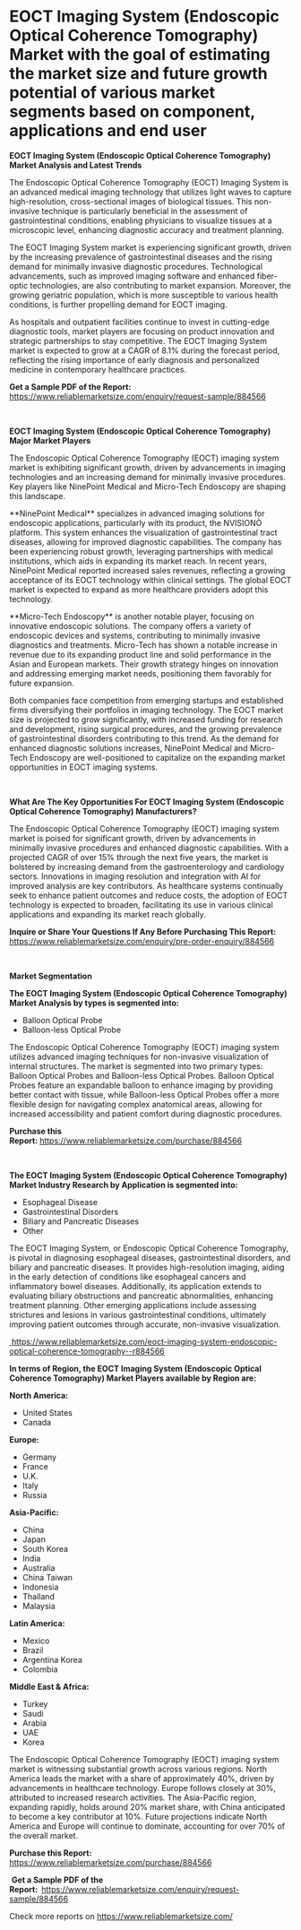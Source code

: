 <p><h1>EOCT Imaging System (Endoscopic Optical Coherence Tomography) Market with the goal of estimating the market size and future growth potential of various market segments based on component, applications and end user</h1></p><p><strong>EOCT Imaging System (Endoscopic Optical Coherence Tomography) Market Analysis and Latest Trends</strong></p>
<p><p>The Endoscopic Optical Coherence Tomography (EOCT) Imaging System is an advanced medical imaging technology that utilizes light waves to capture high-resolution, cross-sectional images of biological tissues. This non-invasive technique is particularly beneficial in the assessment of gastrointestinal conditions, enabling physicians to visualize tissues at a microscopic level, enhancing diagnostic accuracy and treatment planning.</p><p>The EOCT Imaging System market is experiencing significant growth, driven by the increasing prevalence of gastrointestinal diseases and the rising demand for minimally invasive diagnostic procedures. Technological advancements, such as improved imaging software and enhanced fiber-optic technologies, are also contributing to market expansion. Moreover, the growing geriatric population, which is more susceptible to various health conditions, is further propelling demand for EOCT imaging.</p><p>As hospitals and outpatient facilities continue to invest in cutting-edge diagnostic tools, market players are focusing on product innovation and strategic partnerships to stay competitive. The EOCT Imaging System market is expected to grow at a CAGR of 8.1% during the forecast period, reflecting the rising importance of early diagnosis and personalized medicine in contemporary healthcare practices.</p></p>
<p><strong>Get a Sample PDF of the Report:&nbsp;</strong> <a href="https://www.reliablemarketsize.com/enquiry/request-sample/884566?utm_campaign=3193&utm_medium=2&utm_source=Github&utm_content=ia&utm_term=04032025&utm_id=eoct-imaging-system-endoscopic-optical-coherence-tomography">https://www.reliablemarketsize.com/enquiry/request-sample/884566</a></p>
<p>&nbsp;</p>
<p><strong>EOCT Imaging System (Endoscopic Optical Coherence Tomography) Major Market Players</strong></p>
<p><p>The Endoscopic Optical Coherence Tomography (EOCT) imaging system market is exhibiting significant growth, driven by advancements in imaging technologies and an increasing demand for minimally invasive procedures. Key players like NinePoint Medical and Micro-Tech Endoscopy are shaping this landscape.</p><p>**NinePoint Medical** specializes in advanced imaging solutions for endoscopic applications, particularly with its product, the NVISIONÒ platform. This system enhances the visualization of gastrointestinal tract diseases, allowing for improved diagnostic capabilities. The company has been experiencing robust growth, leveraging partnerships with medical institutions, which aids in expanding its market reach. In recent years, NinePoint Medical reported increased sales revenues, reflecting a growing acceptance of its EOCT technology within clinical settings. The global EOCT market is expected to expand as more healthcare providers adopt this technology.</p><p>**Micro-Tech Endoscopy** is another notable player, focusing on innovative endoscopic solutions. The company offers a variety of endoscopic devices and systems, contributing to minimally invasive diagnostics and treatments. Micro-Tech has shown a notable increase in revenue due to its expanding product line and solid performance in the Asian and European markets. Their growth strategy hinges on innovation and addressing emerging market needs, positioning them favorably for future expansion.</p><p>Both companies face competition from emerging startups and established firms diversifying their portfolios in imaging technology. The EOCT market size is projected to grow significantly, with increased funding for research and development, rising surgical procedures, and the growing prevalence of gastrointestinal disorders contributing to this trend. As the demand for enhanced diagnostic solutions increases, NinePoint Medical and Micro-Tech Endoscopy are well-positioned to capitalize on the expanding market opportunities in EOCT imaging systems.</p></p>
<p>&nbsp;</p>
<p><strong>What Are The Key Opportunities For EOCT Imaging System (Endoscopic Optical Coherence Tomography) Manufacturers?</strong></p>
<p><p>The Endoscopic Optical Coherence Tomography (EOCT) imaging system market is poised for significant growth, driven by advancements in minimally invasive procedures and enhanced diagnostic capabilities. With a projected CAGR of over 15% through the next five years, the market is bolstered by increasing demand from the gastroenterology and cardiology sectors. Innovations in imaging resolution and integration with AI for improved analysis are key contributors. As healthcare systems continually seek to enhance patient outcomes and reduce costs, the adoption of EOCT technology is expected to broaden, facilitating its use in various clinical applications and expanding its market reach globally.</p></p>
<p><strong>Inquire or Share Your Questions If Any Before Purchasing This Report:</strong> <a href="https://www.reliablemarketsize.com/enquiry/pre-order-enquiry/884566?utm_campaign=3193&utm_medium=2&utm_source=Github&utm_content=ia&utm_term=04032025&utm_id=eoct-imaging-system-endoscopic-optical-coherence-tomography">https://www.reliablemarketsize.com/enquiry/pre-order-enquiry/884566</a></p>
<p>&nbsp;</p>
<p><strong>Market Segmentation</strong></p>
<p><strong>The EOCT Imaging System (Endoscopic Optical Coherence Tomography) Market Analysis by types is segmented into:</strong></p>
<p><ul><li>Balloon Optical Probe</li><li>Balloon-less Optical Probe</li></ul></p>
<p><p>The Endoscopic Optical Coherence Tomography (EOCT) imaging system utilizes advanced imaging techniques for non-invasive visualization of internal structures. The market is segmented into two primary types: Balloon Optical Probes and Balloon-less Optical Probes. Balloon Optical Probes feature an expandable balloon to enhance imaging by providing better contact with tissue, while Balloon-less Optical Probes offer a more flexible design for navigating complex anatomical areas, allowing for increased accessibility and patient comfort during diagnostic procedures.</p></p>
<p><strong>Purchase this Report:&nbsp;</strong><a href="https://www.reliablemarketsize.com/purchase/884566?utm_campaign=3193&utm_medium=2&utm_source=Github&utm_content=ia&utm_term=04032025&utm_id=eoct-imaging-system-endoscopic-optical-coherence-tomography">https://www.reliablemarketsize.com/purchase/884566</a></p>
<p>&nbsp;</p>
<p><strong>The EOCT Imaging System (Endoscopic Optical Coherence Tomography) Market Industry Research by Application is segmented into:</strong></p>
<p><ul><li>Esophageal Disease</li><li>Gastrointestinal Disorders</li><li>Biliary and Pancreatic Diseases</li><li>Other</li></ul></p>
<p><p>The EOCT Imaging System, or Endoscopic Optical Coherence Tomography, is pivotal in diagnosing esophageal diseases, gastrointestinal disorders, and biliary and pancreatic diseases. It provides high-resolution imaging, aiding in the early detection of conditions like esophageal cancers and inflammatory bowel diseases. Additionally, its application extends to evaluating biliary obstructions and pancreatic abnormalities, enhancing treatment planning. Other emerging applications include assessing strictures and lesions in various gastrointestinal conditions, ultimately improving patient outcomes through accurate, non-invasive visualization.</p></p>
<p><a href="https://www.reliablemarketsize.com/eoct-imaging-system-endoscopic-optical-coherence-tomography--r884566?utm_campaign=3193&utm_medium=2&utm_source=Github&utm_content=ia&utm_term=04032025&utm_id=eoct-imaging-system-endoscopic-optical-coherence-tomography">&nbsp;https://www.reliablemarketsize.com/eoct-imaging-system-endoscopic-optical-coherence-tomography--r884566</a></p>
<p><strong>In terms of Region, the EOCT Imaging System (Endoscopic Optical Coherence Tomography) Market Players available by Region are:</strong></p>
<p>
    <p> <strong> North America: </strong>
        <ul>
            <li>United States</li>
            <li>Canada</li>
        </ul>
        </p> 
    <p> <strong> Europe: </strong>
        <ul>
            <li>Germany</li>
            <li>France</li>
            <li>U.K.</li>
            <li>Italy</li>
            <li>Russia</li>
        </ul>
        </p> 
    <p> <strong> Asia-Pacific: </strong>
        <ul>
            <li>China</li>
            <li>Japan</li>
            <li>South Korea</li>
            <li>India</li>
            <li>Australia</li>
            <li>China Taiwan</li>
            <li>Indonesia</li>
            <li>Thailand</li>
            <li>Malaysia</li>
        </ul>
        </p> 
    <p> <strong> Latin America: </strong>
        <ul>
            <li>Mexico</li>
            <li>Brazil</li>
            <li>Argentina Korea</li>
            <li>Colombia</li>
        </ul>
        </p> 
    <p> <strong> Middle East & Africa: </strong>
        <ul>
            <li>Turkey</li>
            <li>Saudi</li>
            <li>Arabia</li>
            <li>UAE</li>
            <li>Korea</li>
        </ul>
    </p>
    </p>
<p><p>The Endoscopic Optical Coherence Tomography (EOCT) imaging system market is witnessing substantial growth across various regions. North America leads the market with a share of approximately 40%, driven by advancements in healthcare technology. Europe follows closely at 30%, attributed to increased research activities. The Asia-Pacific region, expanding rapidly, holds around 20% market share, with China anticipated to become a key contributor at 10%. Future projections indicate North America and Europe will continue to dominate, accounting for over 70% of the overall market.</p></p>
<p><strong>Purchase this Report: </strong><a href="https://www.reliablemarketsize.com/purchase/884566?utm_campaign=3193&utm_medium=2&utm_source=Github&utm_content=ia&utm_term=04032025&utm_id=eoct-imaging-system-endoscopic-optical-coherence-tomography">https://www.reliablemarketsize.com/purchase/884566</a></p>
<p>&nbsp;<strong>Get a Sample PDF of the Report:&nbsp;&nbsp;</strong><a href="https://www.reliablemarketsize.com/enquiry/request-sample/884566?utm_campaign=3193&utm_medium=2&utm_source=Github&utm_content=ia&utm_term=04032025&utm_id=eoct-imaging-system-endoscopic-optical-coherence-tomography">https://www.reliablemarketsize.com/enquiry/request-sample/884566</a></p>
<p><strong></strong></p>
<p>Check more reports on <a href="https://www.reliablemarketsize.com/?utm_campaign=3193&utm_medium=2&utm_source=Github&utm_content=ia&utm_term=04032025&utm_id=eoct-imaging-system-endoscopic-optical-coherence-tomography">https://www.reliablemarketsize.com/</a></p>